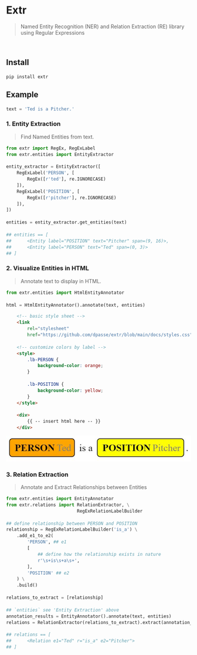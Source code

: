 # Extr
> Named Entity Recognition (NER) and Relation Extraction (RE) library using Regular Expressions

<br />

## Install

```
pip install extr
```

## Example

```python
text = 'Ted is a Pitcher.'
```

### 1. Entity Extraction
> Find Named Entities from text.

```python
from extr import RegEx, RegExLabel
from extr.entities import EntityExtractor

entity_extractor = EntityExtractor([
    RegExLabel('PERSON', [
        RegEx([r'ted'], re.IGNORECASE)
    ]),
    RegExLabel('POSITION', [
        RegEx([r'pitcher'], re.IGNORECASE)
    ]),
])

entities = entity_extractor.get_entities(text)

## entities == [
##      <Entity label="POSITION" text="Pitcher" span=(9, 16)>,
##      <Entity label="PERSON" text="Ted" span=(0, 3)>
## ]
```

### 2. Visualize Entities in HTML
> Annotate text to display in HTML.

```python
from extr.entities import HtmlEntityAnnotator

html = HtmlEntityAnnotator().annotate(text, entities)
```

```html
    <!-- basic style sheet -->
    <link
        rel="stylesheet"
        href="https://github.com/dpasse/extr/blob/main/docs/styles.css">
    
    <!-- customize colors by label -->
    <style>
        .lb-PERSON {
            background-color: orange;
        }

        .lb-POSITION {
            background-color: yellow;
        }
    </style>
    
    <div>
        {{ -- insert html here -- }}
    </div>
```

![](https://github.com/dpasse/extr/blob/main/docs/images/annotations.JPG)

### 3. Relation Extraction
> Annotate and Extract Relationships between Entities

```python
from extr.entities import EntityAnnotator
from extr.relations import RelationExtractor, \
                           RegExRelationLabelBuilder

## define relationship between PERSON and POSITION
relationship = RegExRelationLabelBuilder('is_a') \
    .add_e1_to_e2(
        'PERSON', ## e1
        [
            ## define how the relationship exists in nature
            r'\s+is\s+a\s+',
        ],
        'POSITION' ## e2
    ) \
    .build()

relations_to_extract = [relationship]

## `entities` see 'Entity Extraction' above
annotation_results = EntityAnnotator().annotate(text, entities)
relations = RelationExtractor(relations_to_extract).extract(annotation_results)

## relations == [
##      <Relation e1="Ted" r="is_a" e2="Pitcher">
## ]

```
